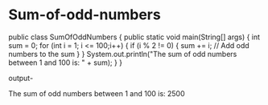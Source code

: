 # Sum-of-odd-numbers
public class SumOfOddNumbers {
    public static void main(String[] args) {
        int sum = 0;
        for (int i = 1; i <= 100;i++) {
        if (i % 2 != 0) {
                sum += i; // Add odd numbers to the sum
            }
        }
        System.out.println("The sum of odd numbers between 1 and 100 is: " + sum);
    }
}

output- 

The sum of odd numbers between 1 and 100 is: 2500
